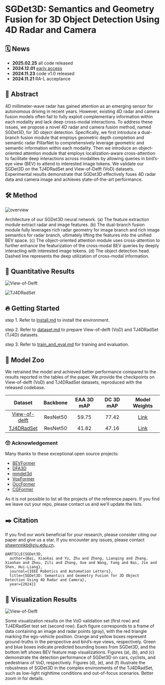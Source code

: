 # SGDet3D: Semantics and Geometry Fusion for 3D Object Detection Using 4D Radar and Camera

## 🗓️ News
- **2025.02.25** all code released
- **2024.12.01** [early access](https://ieeexplore.ieee.org/document/10783046/)
- **2024.11.23** code v1.0 released
- **2024.11.21** RA-L acceptance

## 📜 Abstract
 
4D millimeter-wave radar has gained attention as an emerging sensor for autonomous driving in recent years. However, existing 4D radar and camera fusion models often fail to fully exploit complementary information within each modality and lack deep cross-modal interactions. To address these issues, we propose a novel 4D radar and camera fusion method, named SGDet3D, for 3D object detection. Specifically, we first introduce a dual-branch fusion module that employs geometric depth completion and semantic radar PillarNet to comprehensively leverage geometric and semantic information within each modality. Then we introduce an object-oriented attention module that employs localization-aware cross-attention to facilitate deep interactions across modalites by allowing queries in bird’s-eye view (BEV) to attend to interested image tokens. We validate our SGDet3D on the TJ4DRadSet and View-of-Delft (VoD) datasets. Experimental results demonstrate that SGDet3D effectively fuses 4D radar data and camera image and achieves state-of-the-art performance.

## 🛠️ Method

![overview](./docs/all_Figures/Framework.png)

Architecture of our SGDet3D neural network. (a) The feature extraction module extract radar and image features. (b) The dual-branch fusion module fully leverages rich radar geometry for image branch and rich image semantics for radar branch, ultimately lifting the features into the unified BEV space. (c) The object-oriented attention module uses cross-attention to further enhance the featurization of the cross-modal BEV queries by deeply interacting with interested image tokens. (d) The object detection head. Dashed line represents the deep utilization of cross-modal information.

## 🍁 Quantitative Results

![View-of-Delft](./docs/all_Figures/Tab-VoD.png)

![TJ4DRadSet ](./docs/all_Figures/Tab-TJ4D.png)

## 🔥 Getting Started

step 1. Refer to [Install.md](./docs/Guidance/Install.md) to install the environment.

step 2. Refer to [dataset.md](./docs/Guidance/dataset.md) to prepare View-of-delft (VoD) and TJ4DRadSet (TJ4D) datasets.

step 3. Refer to [train_and_eval.md](./docs/Guidance/train_and_eval.md) for training and evaluation.

## 🚀 Model Zoo

We retrained the model and achieved better performance compared to the results reported in the tables of the paper. We provide the checkpoints on View-of-delft (VoD) and TJ4DRadSet datasets, reproduced with the released codebase.

|                           Dataset                            | Backbone | EAA 3D mAP | DC 3D mAP |                        Model Weights                         |
| :----------------------------------------------------------: | :------: | :--------: | :-------: | :----------------------------------------------------------: |
| [View-of-delft](projects/SGDet3D/configs/vod-SGDet3D_det3d_2x4_12e.py) | ResNet50 |   59.75    |   77.42   | [Link](https://github.com/shawnnnkb/SGDet3D/releases/download/weights-and-checkpoints/final_ckpt.zip) |
| [TJ4DRadSet](projects/SGDet3D/configs/TJ4D-SGDet3D_det3d_2x4_12e.py) | ResNet50 |   41.82    |   47.16   | [Link](https://github.com/shawnnnkb/SGDet3D/releases/download/weights-and-checkpoints/final_ckpt.zip) |

### 😙 Acknowledgement

Many thanks to these exceptional open source projects:
- [BEVFormer](https://github.com/fundamentalvision/BEVFormer)
- [DFA3D](https://github.com/IDEA-Research/3D-deformable-attention.git)
- [mmdet3d](https://github.com/open-mmlab/mmdetection3d)
- [VoxFormer](https://github.com/NVlabs/VoxFormer.git)
- [OccFormer](https://github.com/zhangyp15/OccFormer.git)
- [CGFormer](https://github.com/pkqbajng/CGFormer)

As it is not possible to list all the projects of the reference papers. If you find we leave out your repo, please contact us and we'll update the lists.

## ✒️ Citation

If you find our work beneficial for your research, please consider citing our paper and give us a star. If you encounter any issues, please contact shawnnnkb@zju.edu.cn.
```
@ARTICLE{SGDet3D,
  author={Bai, Xiaokai and Yu, Zhu and Zheng, Lianqing and Zhang, Xiaohan and Zhou, Zili and Zhang, Xue and Wang, Fang and Bai, Jie and Shen, Hui-Liang},
  journal={IEEE Robotics and Automation Letters}, 
  title={SGDet3D: Semantics and Geometry Fusion for 3D Object Detection Using 4D Radar and Camera}, 
  year={2024}}
```
## 🐸 Visualization Results

![View-of-Delft](./docs/all_Figures/Visualization.png)

Some visualization results on the VoD validation set (first row) and TJ4DRadSet test set (second row). Each figure corresponds to a frame of data containing an image and radar points (gray), with the red triangle marking the ego-vehicle position. Orange and yellow boxes represent ground-truths in the perspective and bird’s-eye views, respectively. Green and blue boxes indicate predicted bounding boxes from SGDet3D, and the bottom left shows BEV feature map visualizations. Figures (a), (b), and (c) demonstrate the detection performance of SGDet3D on cars, cyclists, and pedestrians of VoD, respectively. Figures (d), (e), and (f) illustrate the robustness of SGDet3D in the complex environments of the TJ4DRadSet, such as low-light nighttime conditions and out-of-focus scenarios. Better zoom in for details.
